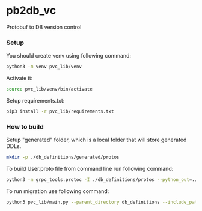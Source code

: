 # pb2db_vc
Protobuf to DB version control

### Setup
You should create venv using following command:
```bash
python3 -m venv pvc_lib/venv
```
Activate it:
```bash
source pvc_lib/venv/bin/activate
```

Setup requirements.txt:
```bash
pip3 install -r pvc_lib/requirements.txt
```

### How to build 
Setup "generated" folder, which is a local folder that will store generated DDLs.
```bash
mkdir -p ./db_definitions/generated/protos
```

To build User.proto file from command line run following command:
```bash
python3 -m grpc_tools.protoc -I ./db_definitions/protos --python_out=./db_definitions/generated/protos ./db_definitions/protos/User.proto
```

To run migration use following command:
```bash
python3 pvc_lib/main.py --parent_directory db_definitions --include_paths pvc_lib/venv/lib/python3.10/site-packages/grpc_tools/_proto
```

